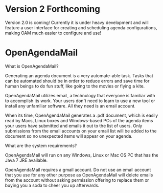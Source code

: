 Version 2 Forthcoming
=====================

Version 2.0 is coming!  Currently it is under heavy development and will feature a user interface for creating and scheduling agenda configurations, making OAM much easier to configure and use!

OpenAgendaMail
==============

What is OpenAgendaMail?

Generating an agenda document is a very automate-able task.  Tasks that can be automated should be in order to reduce errors and save time for human beings to do fun stuff, like going to the movies or flying a kite.

OpenAgendaMail utilizes email, a technology that everyone is familiar with to accomplish its work.  Your users don't need to learn to use a new tool or install any unfamiliar software.  All they need is an email account.

When its time, OpenAgendaMail generates a .pdf document, which is easily read by Macs, Linux boxes and Windows-based PCs of the agenda items your users have submitted and emails it out to the list of users.  Only submissions from the email accounts on your email list will be added to the document so no unexpected items will appear on your agenda.


What are the system requirements?

OpenAgendaMail will run on any Windows, Linux or Mac OS PC that has the Java 7 JRE available.  

OpenAgendaMail requires a gmail account.  Do not use an email account that you use for any other purpose as OpenAgendaMail will delete emails from the account without asking permission offering to replace them or buying you a soda to cheer you up afterwards.
